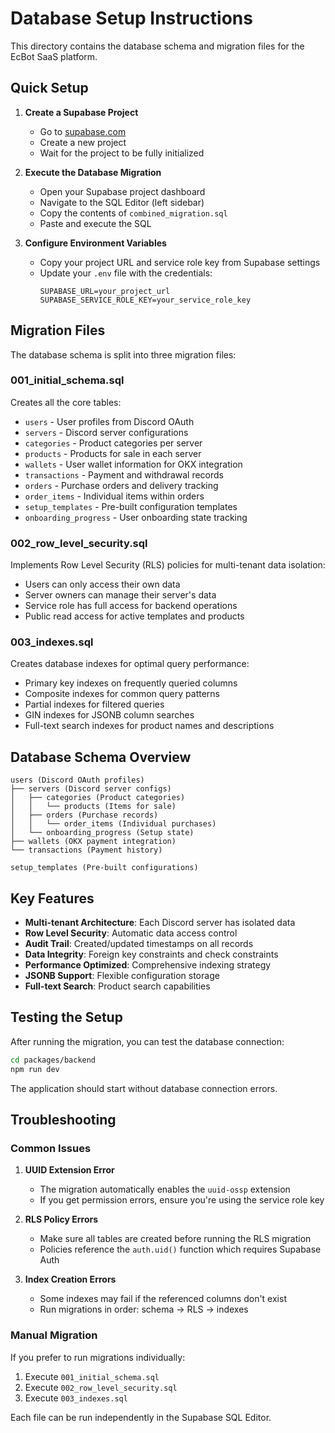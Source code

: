 # Database Setup Instructions

This directory contains the database schema and migration files for the EcBot SaaS platform.

## Quick Setup

1. **Create a Supabase Project**
   - Go to [supabase.com](https://supabase.com)
   - Create a new project
   - Wait for the project to be fully initialized

2. **Execute the Database Migration**
   - Open your Supabase project dashboard
   - Navigate to the SQL Editor (left sidebar)
   - Copy the contents of `combined_migration.sql`
   - Paste and execute the SQL

3. **Configure Environment Variables**
   - Copy your project URL and service role key from Supabase settings
   - Update your `.env` file with the credentials:
     ```
     SUPABASE_URL=your_project_url
     SUPABASE_SERVICE_ROLE_KEY=your_service_role_key
     ```

## Migration Files

The database schema is split into three migration files:

### 001_initial_schema.sql
Creates all the core tables:
- `users` - User profiles from Discord OAuth
- `servers` - Discord server configurations
- `categories` - Product categories per server
- `products` - Products for sale in each server
- `wallets` - User wallet information for OKX integration
- `transactions` - Payment and withdrawal records
- `orders` - Purchase orders and delivery tracking
- `order_items` - Individual items within orders
- `setup_templates` - Pre-built configuration templates
- `onboarding_progress` - User onboarding state tracking

### 002_row_level_security.sql
Implements Row Level Security (RLS) policies for multi-tenant data isolation:
- Users can only access their own data
- Server owners can manage their server's data
- Service role has full access for backend operations
- Public read access for active templates and products

### 003_indexes.sql
Creates database indexes for optimal query performance:
- Primary key indexes on frequently queried columns
- Composite indexes for common query patterns
- Partial indexes for filtered queries
- GIN indexes for JSONB column searches
- Full-text search indexes for product names and descriptions

## Database Schema Overview

```
users (Discord OAuth profiles)
├── servers (Discord server configs)
│   ├── categories (Product categories)
│   │   └── products (Items for sale)
│   ├── orders (Purchase records)
│   │   └── order_items (Individual purchases)
│   └── onboarding_progress (Setup state)
├── wallets (OKX payment integration)
└── transactions (Payment history)

setup_templates (Pre-built configurations)
```

## Key Features

- **Multi-tenant Architecture**: Each Discord server has isolated data
- **Row Level Security**: Automatic data access control
- **Audit Trail**: Created/updated timestamps on all records
- **Data Integrity**: Foreign key constraints and check constraints
- **Performance Optimized**: Comprehensive indexing strategy
- **JSONB Support**: Flexible configuration storage
- **Full-text Search**: Product search capabilities

## Testing the Setup

After running the migration, you can test the database connection:

```bash
cd packages/backend
npm run dev
```

The application should start without database connection errors.

## Troubleshooting

### Common Issues

1. **UUID Extension Error**
   - The migration automatically enables the `uuid-ossp` extension
   - If you get permission errors, ensure you're using the service role key

2. **RLS Policy Errors**
   - Make sure all tables are created before running the RLS migration
   - Policies reference the `auth.uid()` function which requires Supabase Auth

3. **Index Creation Errors**
   - Some indexes may fail if the referenced columns don't exist
   - Run migrations in order: schema → RLS → indexes

### Manual Migration

If you prefer to run migrations individually:

1. Execute `001_initial_schema.sql`
2. Execute `002_row_level_security.sql`
3. Execute `003_indexes.sql`

Each file can be run independently in the Supabase SQL Editor.